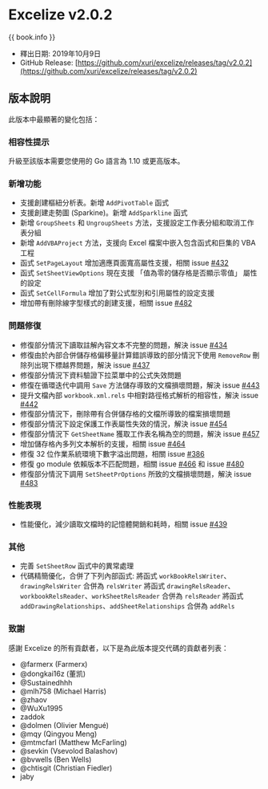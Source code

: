 # Excelize v2.0.2

{{ book.info }}

* 釋出日期: 2019年10月9日
* GitHub Release: [https://github.com/xuri/excelize/releases/tag/v2.0.2](https://github.com/xuri/excelize/releases/tag/v2.0.2)

## 版本說明

此版本中最顯著的變化包括：

### 相容性提示

升級至該版本需要您使用的 Go 語言為 1.10 或更高版本。

### 新增功能

* 支援創建樞紐分析表。新增 `AddPivotTable` 函式
* 支援創建走勢圖 (Sparkine)。新增 `AddSparkline` 函式
* 新增 `GroupSheets` 和 `UngroupSheets` 方法，支援設定工作表分組和取消工作表分組
* 新增 `AddVBAProject` 方法，支援向 Excel 檔案中嵌入包含函式和巨集的 VBA 工程
* 函式 `SetPageLayout` 增加適應頁面寬高屬性支援，相關 issue [#432](https://github.com/xuri/excelize/issues/432)
* 函式 `SetSheetViewOptions` 現在支援 「值為零的儲存格是否顯示零值」 屬性的設定
* 函式 `SetCellFormula` 增加了對公式型別和引用屬性的設定支援
* 增加帶有刪除線字型樣式的創建支援，相關 issue [#482](https://github.com/xuri/excelize/issues/482)

### 問題修復

* 修復部分情況下讀取註解內容文本不完整的問題，解決 issue [#434](https://github.com/xuri/excelize/issues/434)
* 修復由於內部合併儲存格偏移量計算錯誤導致的部分情況下使用 `RemoveRow` 刪除列出現下標越界問題，解決 issue [#437](https://github.com/xuri/excelize/issues/437)
* 修復部分情況下資料驗證下拉菜單中的公式失效問題
* 修復在循環迭代中調用 `Save` 方法儲存導致的文檔損壞問題，解決 issue [#443](https://github.com/xuri/excelize/issues/443)
* 提升文檔內部 `workbook.xml.rels` 中相對路徑格式解析的相容性，解決 issue [#442](https://github.com/xuri/excelize/issues/442)
* 修復部分情況下，刪除帶有合併儲存格的文檔所導致的檔案損壞問題
* 修復部分情況下設定保護工作表屬性失效的情況，解決 issue [#454](https://github.com/xuri/excelize/issues/454)
* 修復部分情況下 `GetSheetName` 獲取工作表名稱為空的問題，解決 issue [#457](https://github.com/xuri/excelize/issues/457)
* 增加儲存格內多列文本解析的支援，相關 issue [#464](https://github.com/xuri/excelize/issues/464)
* 修復 32 位作業系統環境下數字溢出問題，相關 issue [#386](https://github.com/xuri/excelize/issues/386)
* 修復 go module 依賴版本不匹配問題，相關 issue [#466](https://github.com/xuri/excelize/issues/466) 和 issue [#480](https://github.com/xuri/excelize/issues/480)
* 修復部分情況下調用 `SetSheetPrOptions` 所致的文檔損壞問題，解決 issue [#483](https://github.com/xuri/excelize/issues/483)

### 性能表現

* 性能優化，減少讀取文檔時的記憶體開銷和耗時，相關 issue [#439](https://github.com/xuri/excelize/issues/439)

### 其他

* 完善 `SetSheetRow` 函式中的異常處理
* 代碼精簡優化，合併了下列內部函式:
將函式 `workBookRelsWriter`、`drawingRelsWriter` 合併為 `relsWriter`
將函式 `drawingRelsReader`、`workbookRelsReader`、`workSheetRelsReader` 合併為 `relsReader`
將函式 `addDrawingRelationships`、`addSheetRelationships` 合併為 `addRels`

### 致謝

感謝 Excelize 的所有貢獻者，以下是為此版本提交代碼的貢獻者列表：

* @farmerx (Farmerx)
* @dongkai16z (董凯)
* @Sustainedhhh
* @mlh758 (Michael Harris)
* @zhaov
* @WuXu1995
* zaddok
* @dolmen (Olivier Mengué)
* @mqy (Qingyou Meng)
* @mtmcfarl (Matthew McFarling)
* @sevkin (Vsevolod Balashov)
* @bvwells (Ben Wells)
* @chtisgit (Christian Fiedler)
* jaby
